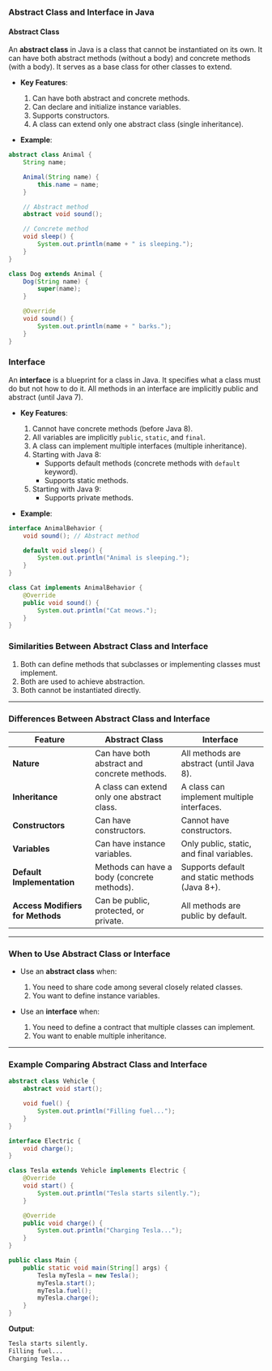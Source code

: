 ### **Abstract Class and Interface in Java**

#### **Abstract Class**
An **abstract class** in Java is a class that cannot be instantiated on its own. It can have both abstract methods (without a body) and concrete methods (with a body). It serves as a base class for other classes to extend.

- **Key Features**:
  1. Can have both abstract and concrete methods.
  2. Can declare and initialize instance variables.
  3. Supports constructors.
  4. A class can extend only one abstract class (single inheritance).

- **Example**:
```java
abstract class Animal {
    String name;

    Animal(String name) {
        this.name = name;
    }

    // Abstract method
    abstract void sound();

    // Concrete method
    void sleep() {
        System.out.println(name + " is sleeping.");
    }
}

class Dog extends Animal {
    Dog(String name) {
        super(name);
    }

    @Override
    void sound() {
        System.out.println(name + " barks.");
    }
}
```

### **Interface**

An **interface** is a blueprint for a class in Java. It specifies what a class must do but not how to do it. All methods in an interface are implicitly public and abstract (until Java 7).

- **Key Features**:
  1. Cannot have concrete methods (before Java 8).
  2. All variables are implicitly `public`, `static`, and `final`.
  3. A class can implement multiple interfaces (multiple inheritance).
  4. Starting with Java 8:
     - Supports default methods (concrete methods with `default` keyword).
     - Supports static methods.
  5. Starting with Java 9:
     - Supports private methods.

- **Example**:

```java
interface AnimalBehavior {
    void sound(); // Abstract method

    default void sleep() {
        System.out.println("Animal is sleeping.");
    }
}

class Cat implements AnimalBehavior {
    @Override
    public void sound() {
        System.out.println("Cat meows.");
    }
}
```

### **Similarities Between Abstract Class and Interface**

1. Both can define methods that subclasses or implementing classes must implement.
2. Both are used to achieve abstraction.
3. Both cannot be instantiated directly.

---

### **Differences Between Abstract Class and Interface**

| Feature                     | Abstract Class                                | Interface                              |
|-----------------------------|-----------------------------------------------|----------------------------------------|
| **Nature**                  | Can have both abstract and concrete methods. | All methods are abstract (until Java 8). |
| **Inheritance**             | A class can extend only one abstract class.  | A class can implement multiple interfaces. |
| **Constructors**            | Can have constructors.                       | Cannot have constructors.              |
| **Variables**               | Can have instance variables.                 | Only public, static, and final variables. |
| **Default Implementation**  | Methods can have a body (concrete methods).  | Supports default and static methods (Java 8+). |
| **Access Modifiers for Methods** | Can be public, protected, or private.        | All methods are public by default.     |

---

### **When to Use Abstract Class or Interface**

- Use an **abstract class** when:
  1. You need to share code among several closely related classes.
  2. You want to define instance variables.

- Use an **interface** when:
  1. You need to define a contract that multiple classes can implement.
  2. You want to enable multiple inheritance.

---

### **Example Comparing Abstract Class and Interface**

```java
abstract class Vehicle {
    abstract void start();

    void fuel() {
        System.out.println("Filling fuel...");
    }
}

interface Electric {
    void charge();
}

class Tesla extends Vehicle implements Electric {
    @Override
    void start() {
        System.out.println("Tesla starts silently.");
    }

    @Override
    public void charge() {
        System.out.println("Charging Tesla...");
    }
}

public class Main {
    public static void main(String[] args) {
        Tesla myTesla = new Tesla();
        myTesla.start();
        myTesla.fuel();
        myTesla.charge();
    }
}
```

**Output**:

```bash
Tesla starts silently.
Filling fuel...
Charging Tesla...
```